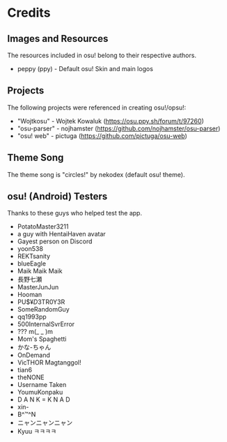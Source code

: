 Credits
=======

Images and Resources
------
The resources included in osu! belong to their respective authors.

* peppy (ppy) - Default osu! Skin and main logos

Projects
--------
The following projects were referenced in creating osu!/opsu!:

* "Wojtkosu" - Wojtek Kowaluk (https://osu.ppy.sh/forum/t/97260)
* "osu-parser" - nojhamster (https://github.com/nojhamster/osu-parser)
* "osu! web" - pictuga (https://github.com/pictuga/osu-web)

Theme Song
----------
The theme song is "circles!" by nekodex (default osu! theme).

osu! (Android) Testers
----------------------
Thanks to these guys who helped test the app.

* PotatoMaster3211
* a guy with HentaiHaven avatar
* Gayest person on Discord
* yoon538
* REKTsanity
* blueEagle
* Maik Maik Maik
* 長野七瀬
* MasterJunJun
* Hooman
* PU$$¥D3$TR0Y3R
* SomeRandomGuy
* qq1993pp
* 500InternalSvrError
* ??? m(_ _ )m
* Mom's Spaghetti
* かな-ちゃん
* OnDemand
* VicTHOR Magtanggol!
* tian6
* theNONE
* Username Taken
* YoumuKonpaku
* D A N K = K N A D
* xin-
* B^™^N
* ニャンニャンニャン
* Kyuu ㅋㅋㅋㅋ
